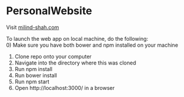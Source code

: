 # PersonalWebsite
Visit <a href="http://milind-shah.com/">milind-shah.com</a>

To launch the web app on local machine, do the following:  
0) Make sure you have both bower and npm installed on your machine  
1) Clone repo onto your computer  
2) Navigate into the directory where this was cloned  
3) Run npm install  
4) Run bower install  
5) Run npm start  
6) Open http://localhost:3000/ in a browser  

